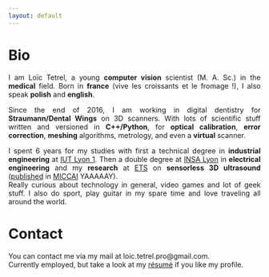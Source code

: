 ```yaml
---
layout: default
---
```


<h1>Bio</h1>

<div style="text-align: justify"> I am Loïc Tetrel, a young <strong>computer vision</strong> scientist (M. A. Sc.) in the <strong>medical</strong> field. 
Born in <strong>france</strong> (vive les croissants et le fromage !), I also speak <strong>polish</strong> and <strong>english</strong>. </div>
<p></p>
<div style="text-align: justify"> Since the end of 2016, I am working in digital dentistry for <strong>Straumann/Dental Wings</strong> on 3D scanners.
With lots of scientific stuff written and versioned in <strong>C++/Python</strong>, for <strong>optical calibration</strong>, <strong>error correction</strong>, <strong>meshing</strong> algorithms, metrology, and even a <strong>virtual</strong> scanner.</div>
<p></p>
<div style="text-align: justify"> I spent 6 years for my studies with first a technical degree in <strong>industrial engineering</strong> at <a href="https://iut.univ-lyon1.fr/formation/offre-de-formations/gim/dut-genie-industriel-et-maintenance-602581.kjsp?RH=1432134288557">IUT Lyon 1</a>.
Then a double degree at <a href="https://www.insa-lyon.fr/">INSA Lyon</a> in <strong>electrical engineering</strong> and my <strong>research</strong> at <a href="https://www.etsmtl.ca/">ETS</a> on <strong>sensorless 3D ultrasound</strong> (<a href="https://link.springer.com/chapter/10.1007/978-3-319-47157-0_25">published</a> in <a href="http://www.miccai.org/">MICCAI</a> YAAAAAY).

<div style="text-align: justify"> Really curious about technology in general, video games and lot of geek stuff. I also do sport, play guitar in my spare time and love traveling all around the world. </div>

<h1>Contact</h1>

<div style="text-align: justify"> You can contact me via my mail at loic.tetrel.pro@gmail.com.<br>
Currently employed, but take a look at my <a href="../resume/cv.pdf">résumé</a> if you like my profile. 
</div>